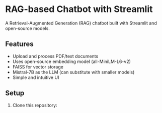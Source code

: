 # RAG-based Chatbot with Streamlit

A Retrieval-Augmented Generation (RAG) chatbot built with Streamlit and open-source models.

## Features

- Upload and process PDF/text documents
- Uses open-source embedding model (all-MiniLM-L6-v2)
- FAISS for vector storage
- Mistral-7B as the LLM (can substitute with smaller models)
- Simple and intuitive UI

## Setup

1. Clone this repository:
